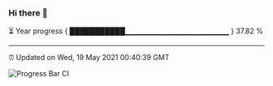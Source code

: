 ### Hi there 👋

⏳ Year progress { ███████████▁▁▁▁▁▁▁▁▁▁▁▁▁▁▁▁▁▁▁ } 37.82 %

---

⏰ Updated on Wed, 19 May 2021 00:40:39 GMT

![Progress Bar CI](https://github.com/liununu/liununu/workflows/Progress%20Bar%20CI/badge.svg)
